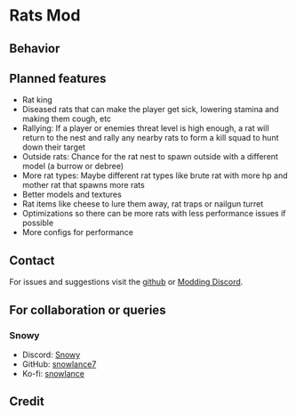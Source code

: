 # Rats Mod

## Behavior



## Planned features

- Rat king
- Diseased rats that can make the player get sick, lowering stamina and making them cough, etc
- Rallying: If a player or enemies threat level is high enough, a rat will return to the nest and rally any nearby rats to form a kill squad to hunt down their target
- Outside rats: Chance for the rat nest to spawn outside with a different model (a burrow or debree)
- More rat types: Maybe different rat types like brute rat with more hp and mother rat that spawns more rats
- Better models and textures
- Rat items like cheese to lure them away, rat traps or nailgun turret
- Optimizations so there can be more rats with less performance issues if possible
- More configs for performance

## Contact

For issues and suggestions visit the [github](https://github.com/snowlance7/SCP4666) or [Modding Discord]().

## For collaboration or queries

### Snowy
- Discord: [Snowy](https://discord.com/users/327989194087727107)
- GitHub: [snowlance7](https://github.com/snowlance7)
- Ko-fi: [snowlance](https://ko-fi.com/snowlance)

## Credit

